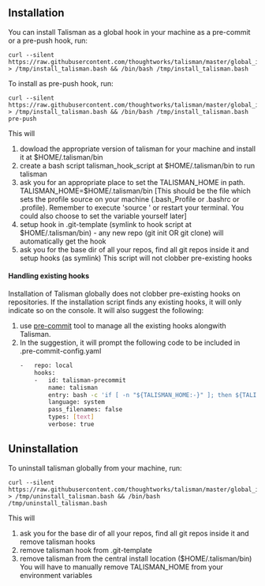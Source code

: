 ## Installation

You can install Talisman as a global hook in your machine as a pre-commit or a pre-push hook, run:

```
curl --silent  https://raw.githubusercontent.com/thoughtworks/talisman/master/global_install_scripts/install.bash > /tmp/install_talisman.bash && /bin/bash /tmp/install_talisman.bash 
```

To install as pre-push hook, run:
```
curl --silent  https://raw.githubusercontent.com/thoughtworks/talisman/master/global_install_scripts/install.bash > /tmp/install_talisman.bash && /bin/bash /tmp/install_talisman.bash pre-push
```

This will
1. dowload the appropriate version of talisman for your machine and install it at $HOME/.talisman/bin  
2. create a bash script talisman_hook_script at $HOME/.talisman/bin to run talisman
3. ask you for an appropriate place to set the TALISMAN\_HOME in path. TALISMAN\_HOME=$HOME/.talisman/bin [This should be the file which sets the profile source on your machine (.bash_Profile or .bashrc or .profile). Remember to execute 'source <filename>' or restart your terminal. You could also choose to set the variable yourself later]
4. setup hook in .git-template (symlink to hook script at $HOME/.talisman/bin) - any new repo (git init OR git clone) will automatically get the hook
5. ask you for the base dir of all your repos, find all git repos inside it and setup hooks (as symlink)
This script will not clobber pre-existing hooks

#### Handling existing hooks
Installation of Talisman globally does not clobber pre-existing hooks on repositories.
If the installation script finds any existing hooks, it will only indicate so on the console.
It will also suggest the following:
 1. use [pre-commit](https://pre-commit.com) tool to manage all the existing hooks alongwith Talisman.
 2. In the suggestion, it will prompt the following code to be included in .pre-commit-config.yaml
    ```bash
    -   repo: local
        hooks:
        -   id: talisman-precommit
            name: talisman
            entry: bash -c 'if [ -n "${TALISMAN_HOME:-}" ]; then ${TALISMAN_HOME}/talisman_hook_script pre-commit; else echo "TALISMAN does not exist. Consider installing from https://github.com/thoughtworks/talisman . If you already have talisman installed, please ensure TALISMAN_HOME variable is set to where talisman_hook_script resides, for example, TALISMAN_HOME=${HOME}/.talisman/bin"; fi'
            language: system
            pass_filenames: false
            types: [text]
            verbose: true
    ```


## Uninstallation
To uninstall talisman globally from your machine, run:
```
curl --silent  https://raw.githubusercontent.com/thoughtworks/talisman/master/global_install_scripts/uninstall.bash > /tmp/uninstall_talisman.bash && /bin/bash /tmp/uninstall_talisman.bash 
```
This will
1. ask you for the base dir of all your repos, find all git repos inside it and remove talisman hooks
2. remove talisman hook from .git-template 
3. remove talisman from the central install location ($HOME/.talisman/bin)
You will have to manually remove TALISMAN_HOME from your environment variables


